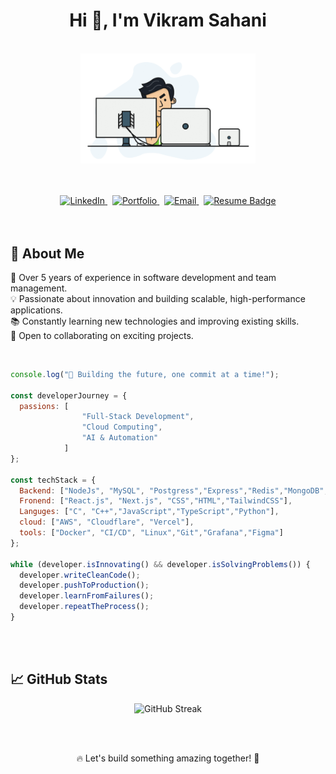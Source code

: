 <h1 align="center">Hi 👋, I'm Vikram Sahani</h1>


<p align="center">
  <br><img src="https://github.com/vikramsahani256/vikramsahani256/blob/main/hadder.gif" width="280px"><br> <br>
</p>

<br>

<div align="center">



<a href="https://www.linkedin.com/in/vikramsahani256" target="_blank">
  <img src="https://img.shields.io/badge/LinkedIn-0077B5?style=for-the-badge&logo=linkedin&logoColor=white" alt="LinkedIn">
</a>
&nbsp;
<a href="https://vikramsahani.in" target="_blank">
  <img src="https://img.shields.io/badge/Portfolio-000?style=for-the-badge&logo=firefox&logoColor=white" alt="Portfolio">
</a> &nbsp;
<a href="mailto:contact@vikramsahani.in">
  <img src="https://img.shields.io/badge/Email-D14836?style=for-the-badge&logo=gmail&logoColor=white" alt="Email">
</a> &nbsp;

<a href="https://resume.vikramsahani.in/" target="_blank">
    <img src="https://img.shields.io/badge/Resume-blue?style=for-the-badge&logo=read-the-docs" alt="Resume Badge">
</a>

</div>
<br><br>


## 🚀 About Me
 💼 Over 5 years of experience in software development and team management. <br/>
 💡 Passionate about innovation and building scalable, high-performance applications. <br/>
 📚 Constantly learning new technologies and improving existing skills.  <br/>
 🤝 Open to collaborating on exciting projects.  <br/>
 
<br/>

```js
console.log("🚀 Building the future, one commit at a time!");

const developerJourney = {
  passions: [   
                "Full-Stack Development", 
                "Cloud Computing", 
                "AI & Automation"
            ]
};

const techStack = {
  Backend: ["NodeJs", "MySQL", "Postgress","Express","Redis","MongoDB","SQLite"],
  Fronend: ["React.js", "Next.js", "CSS","HTML","TailwindCSS"],
  Languges: ["C", "C++","JavaScript","TypeScript","Python"],
  cloud: ["AWS", "Cloudflare", "Vercel"],
  tools: ["Docker", "CI/CD", "Linux","Git","Grafana","Figma"]
};

while (developer.isInnovating() && developer.isSolvingProblems()) {
  developer.writeCleanCode();
  developer.pushToProduction();
  developer.learnFromFailures();
  developer.repeatTheProcess();
}
```

<br/>
<br/>

## 📈 GitHub Stats
<p align="center">
  <img src="https://github-readme-streak-stats.herokuapp.com/?user=vikramsahani256&layout=compact" alt="GitHub Streak"/>
</p>

<br/>
<br/>

<p align="center">
🔥 Let's build something amazing together! 🚀
</p>
